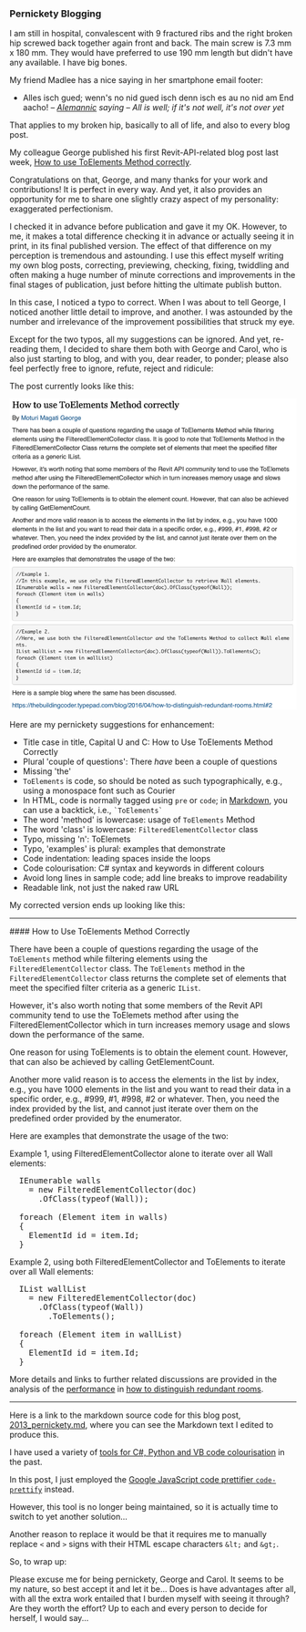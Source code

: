 <head>
<meta http-equiv="Content-Type" content="text/html; charset=utf-8">
<link rel="stylesheet" type="text/css" href="bc.css">
<script src="https://cdn.rawgit.com/google/code-prettify/master/loader/run_prettify.js" type="text/javascript"></script>
</head>

<!---

- pernickety blogging
Many thanks to George for publishing his first Revit API blog post.
It is perfect in every way.
And yet, it also provides an opportunity for me to share one slightly crazy aspect of my personality: exaggerated perfectionism.
George's post looks like this, and is perfectly OK as it is.
pernickety_blogging.png
Still, I made a not of one or two things to improve, e.g., the typo in one of the repetitions of the methos name.
Once I'd started, I fiound it hard to stop. One thing added to another, and I ended up with an absolutely shocking list of possible enhancement.
Since I want to praise George and not criticise in any way whatsoever, I pondered my options and ended up deciding that I am crazy and willing to share the fact including this list of suggestions for pernickety blogging:
Title case in title, Capital U and C: How to Use ToElements Method Correctly
Plural 'couple of questions': There have been a couple of questions
Missing 'the'
ToElements is code, so should be noted as such typographically, e.g., using Courier font
The HTML `pre` and `code` keywords can be achieved using a backtick in markdown, i.e. `ToElements`
The word 'method' is lowercase: usage of `ToElements` Method
The word 'class' is lowercase: `FilteredElementCollector` class
Typo, missing `n`: ToElemets
Code indentation: leading spaces inside the loops
Code colourisation: C# syntax and keywords in different colours
Avoid very long lines in sample code; add line breaks to improve readability
Readable link, not just the naked raw URL
My corrected version ends up looking like this:




How to Use ToElements Method Correctly

There have been a couple of questions regarding the usage of the `ToElements` method while filtering elements using the `FilteredElementCollector` class.
The `ToElements` method in the `FilteredElementCollector` class returns the complete set of elements that meet the specified filter criteria as a generic `IList`.

However, it's also worth noting that some members of the Revit API community tend to use the ToElemets method after using the FilteredElementCollector which in turn increases memory usage and slows down the performance of the same.

One reason for using ToElements is to obtain the element count. However, that can also be achieved by calling GetElementCount.

Another more valid reason is to access the elements in the list by index, e.g., you have 1000 elements in the list and you want to read their data in a specific order, e.g., #999, #1, #998, #2 or whatever. Then, you need the index provided by the list, and cannot just iterate over them on the predefined order provided by the enumerator.

Here are examples that demonstrates the usage of the two:

Example 1, using FilteredElementCollector alone to iterate over all Wall elements:

```
  IEnumerable walls
    = new FilteredElementCollector(doc)
      .OfClass(typeof(Wall));

  foreach (Element item in walls)
  {
    ElementId id = item.Id;
  }
```

Example 2, using both FilteredElementCollector and ToElements to iterate over all Wall elements:

```
  IList wallList = new FilteredElementCollector(doc)
    .OfClass(typeof(Wall))
      .ToElements();

  foreach (Element item in wallList)
  {
    ElementId id = item.Id;
  }
```

More details and links to further related discussions are provided in the analysis of
the [performance](https://thebuildingcoder.typepad.com/blog/2016/04/how-to-distinguish-redundant-rooms.html#2)
in [how to distinguish redundant rooms](https://thebuildingcoder.typepad.com/blog/2016/04/how-to-distinguish-redundant-rooms.html).

For the C# code colourisation, I used to use Visual Studio and its tools:

Lately, I have switched to instead.

However, this tool is no longer bein maintained, so it may be time to switch to yet another solution...

Sorry to you all, George, my colleagues and readers, and all the rest of the universe for being pernickety, but that seems to be my naturure, so best accept it and let it be...

Does it bring any advantages? Are they worth the effort? Up to each and every person to decide for herself, I would say...


- the main screw is 180 mm x 7.3 mm. they would have used 190mm but didn't have any.

- madlee sagt: Alles isch gued un wenn's no nid gued isch , denn isch es au no nid am End aacho !

twitter:

@AutodeskAPS @AutodeskRevit #RevitAPI #BIM @DynamoBIM @AutodeskAPS

&ndash; ...

linkedin:


#BIM #DynamoBIM #AutodeskAPS #Revit #API #IFC #SDK #Autodesk #AEC #adsk

the [Revit API discussion forum](http://forums.autodesk.com/t5/revit-api-forum/bd-p/160) thread

<center>
<img src="img/" alt="" title="" width="600"/>
<p style="font-size: 80%; font-style:italic"></p>
</center>

-->

### Pernickety Blogging

I am still in hospital, convalescent with 9 fractured ribs and the right broken hip screwed back together again front and back.
The main screw is 7.3 mm x 180 mm.
They would have preferred to use 190 mm length but didn't have any available.
I have big bones.

My friend Madlee has a nice saying in her smartphone email footer:

- Alles isch gued; wenn's no nid gued isch denn isch es au no nid am End aacho!
<span style="text-align: right; font-style: italic">&ndash;  [Alemannic](https://en.wikipedia.org/wiki/Alemannic_German) saying
&ndash; All is well; if it's not well, it's not over yet</span>

That applies to my broken hip, basically to all of life, and also to every blog post.

My colleague George published his first Revit-API-related blog post last week,
[How to use ToElements Method correctly](https://adndevblog.typepad.com/aec/2023/10/how-to-use-toelements-method-correctly.html).

Congratulations on that, George, and many thanks for your work and contributions!
It is perfect in every way.
And yet, it also provides an opportunity for me to share one slightly crazy aspect of my personality: exaggerated perfectionism.

I checked it in advance before publication and gave it my OK.
However, to me, it makes a total difference checking it in advance or actually seeing it in print, in its final published version.
The effect of that difference on my perception is tremendous and astounding.
I use this effect myself writing my own blog posts, correcting, previewing, checking, fixing, twiddling and often making a huge number of minute corrections and improvements in the final stages of publication, just before hitting the ultimate publish button.

In this case, I noticed a typo to correct.
When I was about to tell George, I noticed another little detail to improve, and another.
I was astounded by the number and irrelevance of the improvement possibilities that struck my eye.

Except for the two typos, all my suggestions can be ignored.
And yet, re-reading them, I decided to share them both with George and Carol, who is also just starting to blog, and with you, dear reader, to ponder; please also feel perfectly free to ignore, refute, reject and ridicule:

The post currently looks like this:

<center>
<img src="img/pernickety_blogging.png" alt="Pernickety blogging" title="Pernickety blogging" width="600"/>
</center>

<!--

Still, I made a note of one or two things to improve, e.g., the typo in one of the repetitions of the methos name.
Once I'd started, I fiound it hard to stop. One thing added to another, and I ended up with an absolutely shocking list of possible enhancement.
Since I want to praise George and not criticise in any way whatsoever, I pondered my options and ended up deciding that I am crazy and willing to share the fact including this list of suggestions for pernickety blogging:
-->

Here are my pernickety suggestions for enhancement:

- Title case in title, Capital U and C: How to Use ToElements Method Correctly
- Plural 'couple of questions': There *have* been a couple of questions
- Missing 'the'
- `ToElements` is code, so should be noted as such typographically, e.g., using a monospace font such as Courier
- In HTML, code is normally tagged using `pre` or `code`;
  in [Markdown](https://en.wikipedia.org/wiki/Markdown), you can use a backtick, i.e., <code>&grave;ToElements&grave;</code>
- The word 'method' is lowercase: usage of `ToElements` Method
- The word 'class' is lowercase: `FilteredElementCollector` class
- Typo, missing 'n': ToElemets
- Typo, 'examples' is plural: examples that demonstrate
- Code indentation: leading spaces inside the loops
- Code colourisation: C# syntax and keywords in different colours
- Avoid long lines in sample code; add line breaks to improve readability
- Readable link, not just the naked raw URL

My corrected version ends up looking like this:

<hr/>
####<a name="3"></a> How to Use ToElements Method Correctly

There have been a couple of questions regarding the usage of the `ToElements` method while filtering elements using the `FilteredElementCollector` class.
The `ToElements` method in the `FilteredElementCollector` class returns the complete set of elements that meet the specified filter criteria as a generic `IList`.

However, it's also worth noting that some members of the Revit API community tend to use the ToElemets method after using the FilteredElementCollector which in turn increases memory usage and slows down the performance of the same.

One reason for using ToElements is to obtain the element count. However, that can also be achieved by calling GetElementCount.

Another more valid reason is to access the elements in the list by index, e.g., you have 1000 elements in the list and you want to read their data in a specific order, e.g., #999, #1, #998, #2 or whatever. Then, you need the index provided by the list, and cannot just iterate over them on the predefined order provided by the enumerator.

Here are examples that demonstrate the usage of the two:

Example 1, using FilteredElementCollector alone to iterate over all Wall elements:

<pre class="prettyprint">
  IEnumerable walls
    = new FilteredElementCollector(doc)
      .OfClass(typeof(Wall));

  foreach (Element item in walls)
  {
    ElementId id = item.Id;
  }
</pre>

Example 2, using both FilteredElementCollector and ToElements to iterate over all Wall elements:

<pre class="prettyprint">
  IList wallList
    = new FilteredElementCollector(doc)
      .OfClass(typeof(Wall))
        .ToElements();

  foreach (Element item in wallList)
  {
    ElementId id = item.Id;
  }
</pre>

More details and links to further related discussions are provided in the analysis of
the [performance](https://thebuildingcoder.typepad.com/blog/2016/04/how-to-distinguish-redundant-rooms.html#2)
in [how to distinguish redundant rooms](https://thebuildingcoder.typepad.com/blog/2016/04/how-to-distinguish-redundant-rooms.html).

<hr/>

Here is a link to the markdown source code for this blog post,
[2013_pernickety.md](https://github.com/jeremytammik/tbc/blob/gh-pages/a/2013_pernickety.md),
where you can see the Markdown text I edited to produce this.

I have used a variety
of [tools for C&#35;, Python and VB code colourisation](https://thebuildingcoder.typepad.com/blog/about-the-author.html#5.36) in
the past.

In this post, I just employed the [Google JavaScript code prettifier `code-prettify`](https://github.com/googlearchive/code-prettify) instead.

However, this tool is no longer being maintained, so it is actually time to switch to yet another solution...

Another reason to replace it would be that it requires me to manually replace `<` and `>` signs with their HTML escape characters `&lt;` and `&gt;`.

So, to wrap up:

Please excuse me for being pernickety, George and Carol.
It seems to be my nature, so best accept it and let it be...
Does is have advantages after all, with all the extra work entailed that I burden myself with seeing it through?
Are they worth the effort?
Up to each and every person to decide for herself, I would say...

